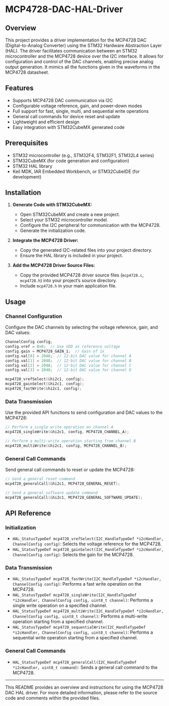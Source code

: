 # MCP4728-DAC-HAL-Driver

## Overview

This project provides a driver implementation for the MCP4728 DAC (Digital-to-Analog Converter) using the STM32 Hardware Abstraction Layer (HAL). The driver facilitates communication between an STM32 microcontroller and the MCP4728 device over the I2C interface. It allows for configuration and control of the DAC channels, enabling precise analog output generation. It mimics all the functions given in the waveforms in the MCP4728 datasheet.

## Features

- Supports MCP4728 DAC communication via I2C
- Configurable voltage reference, gain, and power-down modes
- Full support for fast, single, multi, and sequential write operations
- General call commands for device reset and update
- Lightweight and efficient design
- Easy integration with STM32CubeMX generated code

## Prerequisites

- STM32 microcontroller (e.g., STM32F4, STM32F1, STM32L4 series)
- STM32CubeMX (for code generation and configuration)
- STM32 HAL library
- Keil MDK, IAR Embedded Workbench, or STM32CubeIDE (for development)

## Installation

1. **Generate Code with STM32CubeMX:**
   - Open STM32CubeMX and create a new project.
   - Select your STM32 microcontroller model.
   - Configure the I2C peripheral for communication with the MCP4728.
   - Generate the initialization code.

2. **Integrate the MCP4728 Driver:**
   - Copy the generated I2C-related files into your project directory.
   - Ensure the HAL library is included in your project.

3. **Add the MCP4728 Driver Source Files:**
   - Copy the provided MCP4728 driver source files (`mcp4728.c`, `mcp4728.h`) into your project’s source directory.
   - Include `mcp4728.h` in your main application file.


## Usage

### Channel Configuration

Configure the DAC channels by selecting the voltage reference, gain, and DAC values:

```c
ChannelConfig config;
config.vref = 0x0;  // Use VDD as reference voltage
config.gain = MCP4728_GAIN_1;  // Gain of 1x
config.val[0] = 2048;  // 12-bit DAC value for channel A
config.val[1] = 2048;  // 12-bit DAC value for channel B
config.val[2] = 2048;  // 12-bit DAC value for channel C
config.val[3] = 2048;  // 12-bit DAC value for channel D

mcp4728_vrefSelect(&hi2c1, config);
mcp4728_gainSelect(&hi2c1, config);
mcp4728_fastWrite(&hi2c1, config);
```

### Data Transmission

Use the provided API functions to send configuration and DAC values to the MCP4728:

```c
// Perform a single write operation on channel A
mcp4728_singleWrite(&hi2c1, config, MCP4728_CHANNEL_A);

// Perform a multi-write operation starting from channel B
mcp4728_multiWrite(&hi2c1, config, MCP4728_CHANNEL_B);
```

### General Call Commands

Send general call commands to reset or update the MCP4728:

```c
// Send a general reset command
mcp4728_generalCall(&hi2c1, MCP4728_GENERAL_RESET);

// Send a general software update command
mcp4728_generalCall(&hi2c1, MCP4728_GENERAL_SOFTWARE_UPDATE);
```

## API Reference

### Initialization

- `HAL_StatusTypeDef mcp4728_vrefSelect(I2C_HandleTypeDef *i2cHandler, ChannelConfig config)`: Selects the voltage reference for the MCP4728.
- `HAL_StatusTypeDef mcp4728_gainSelect(I2C_HandleTypeDef *i2cHandler, ChannelConfig config)`: Selects the gain for the MCP4728.

### Data Transmission

- `HAL_StatusTypeDef mcp4728_fastWrite(I2C_HandleTypeDef *i2cHandler, ChannelConfig config)`: Performs a fast write operation on the MCP4728.
- `HAL_StatusTypeDef mcp4728_singleWrite(I2C_HandleTypeDef *i2cHandler, ChannelConfig config, uint8_t channel)`: Performs a single write operation on a specified channel.
- `HAL_StatusTypeDef mcp4728_multiWrite(I2C_HandleTypeDef *i2cHandler, ChannelConfig config, uint8_t channel)`: Performs a multi-write operation starting from a specified channel.
- `HAL_StatusTypeDef mcp4728_sequentialWrite(I2C_HandleTypeDef *i2cHandler, ChannelConfig config, uint8_t channel)`: Performs a sequential write operation starting from a specified channel.

### General Call Commands

- `HAL_StatusTypeDef mcp4728_generalCall(I2C_HandleTypeDef *i2cHandler, uint8_t command)`: Sends a general call command to the MCP4728.


---

This README provides an overview and instructions for using the MCP4728 DAC HAL driver. For more detailed information, please refer to the source code and comments within the provided files.
